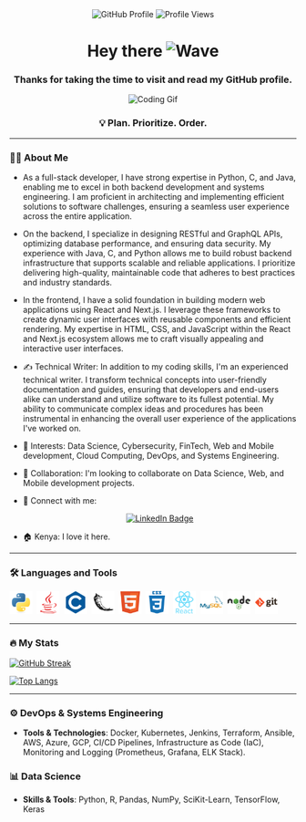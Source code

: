 <div id="header" align="center">
  <img src="https://media.giphy.com/media/M9gbBd9nbDrOTu1Mqx/giphy.gif" width="100" alt="GitHub Profile"/>
  <img src="https://komarev.com/ghpvc/?username=ItsWachira&style=flat-square&color=orange" alt="Profile Views"/>
  <h1>
    Hey there
    <img src="https://media.giphy.com/media/hvRJCLFzcasrR4ia7z/giphy.gif" width="30px" alt="Wave"/>
  </h1>
  <h3>Thanks for taking the time to visit and read my GitHub profile.</h3>
  <div align="center">
    <img src="https://media.giphy.com/media/dWesBcTLavkZuG35MI/giphy.gif" width="600" height="300" alt="Coding Gif"/>
  </div>
  <h3>💡 Plan. Prioritize. Order.</h3>
</div>

---

### 👨‍💻 About Me

- As a full-stack developer, I have strong expertise in Python, C, and Java, enabling me to excel in both backend development and systems engineering. I am proficient in architecting and implementing efficient solutions to software challenges, ensuring a seamless user experience across the entire application.

- On the backend, I specialize in designing RESTful and GraphQL APIs, optimizing database performance, and ensuring data security. My experience with Java, C, and Python allows me to build robust backend infrastructure that supports scalable and reliable applications. I prioritize delivering high-quality, maintainable code that adheres to best practices and industry standards.

- In the frontend, I have a solid foundation in building modern web applications using React and Next.js. I leverage these frameworks to create dynamic user interfaces with reusable components and efficient rendering. My expertise in HTML, CSS, and JavaScript within the React and Next.js ecosystem allows me to craft visually appealing and interactive user interfaces.

- ✍️ Technical Writer: In addition to my coding skills, I'm an experienced technical writer. I transform technical concepts into user-friendly documentation and guides, ensuring that developers and end-users alike can understand and utilize software to its fullest potential. My ability to communicate complex ideas and procedures has been instrumental in enhancing the overall user experience of the applications I've worked on.

- 👀 Interests: Data Science, Cybersecurity, FinTech, Web and Mobile development, Cloud Computing, DevOps, and Systems Engineering.

- 💞️ Collaboration: I'm looking to collaborate on Data Science, Web, and Mobile development projects.

- 📩 Connect with me:
  <div id="badges" align="center">
    <a href="https://www.linkedin.com/in/oloo-stephen-asira/">
      <img src="https://img.shields.io/badge/LinkedIn-blue?style=for-the-badge&logo=linkedin&logoColor=white" alt="LinkedIn Badge"/>
    </a>
  </div>

- 🏠 Kenya: I love it here.

---

### :hammer_and_wrench: Languages and Tools

<div>
  <img src="https://github.com/devicons/devicon/blob/master/icons/python/python-original.svg" title="Python" alt="Python" width="40" height="40"/>&nbsp;
  <img src="https://github.com/devicons/devicon/blob/master/icons/java/java-plain.svg" title="Java" alt="Java" width="40" height="40"/>&nbsp;
  <img src="https://github.com/devicons/devicon/blob/master/icons/c/c-plain.svg" title="C" alt="C" width="40" height="40"/>&nbsp;
  <img src="https://github.com/devicons/devicon/blob/master/icons/flask/flask-original.svg" title="Flask" alt="Flask" width="40" height="40"/>&nbsp;
  <img src="https://github.com/devicons/devicon/blob/master/icons/html5/html5-original.svg" title="HTML5" alt="HTML5" width="40" height="40"/>&nbsp;
  <img src="https://github.com/devicons/devicon/blob/master/icons/css3/css3-plain-wordmark.svg" title="CSS3" alt="CSS" width="40" height="40"/>&nbsp;
  <img src="https://github.com/devicons/devicon/blob/master/icons/react/react-original-wordmark.svg" title="React" alt="React" width="40" height="40"/>&nbsp;
  <img src="https://github.com/devicons/devicon/blob/master/icons/mysql/mysql-original-wordmark.svg" title="MySQL" alt="MySQL" width="40" height="40"/>&nbsp;
  <img src="https://github.com/devicons/devicon/blob/master/icons/nodejs/nodejs-original-wordmark.svg" title="NodeJS" alt="NodeJS" width="40" height="40"/>&nbsp;
  <img src="https://github.com/devicons/devicon/blob/master/icons/git/git-original-wordmark.svg" title="Git" alt="Git" width="40" height="40"/>
</div>

---

### :fire: My Stats

[![GitHub Streak](http://github-readme-streak-stats.herokuapp.com?user=Olooce&theme=dark&background=000000)](https://git.io/streak-stats)

[![Top Langs](https://github-readme-stats.vercel.app/api/top-langs/?username=Olooce&layout=compact&theme=vision-friendly-dark)](https://github.com/anuraghazra/github-readme-stats)

---

### :gear: DevOps & Systems Engineering

- **Tools & Technologies**: Docker, Kubernetes, Jenkins, Terraform, Ansible, AWS, Azure, GCP, CI/CD Pipelines, Infrastructure as Code (IaC), Monitoring and Logging (Prometheus, Grafana, ELK Stack).

### :bar_chart: Data Science

- **Skills & Tools**: Python, R, Pandas, NumPy, SciKit-Learn, TensorFlow, Keras
